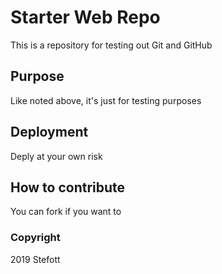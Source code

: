 # Starter Web Repo

This is a repository for testing out Git and GitHub

## Purpose

Like noted above, it's just for testing purposes

## Deployment

Deply at your own risk

## How to contribute

You can fork if you want to

### Copyright

2019 Stefott